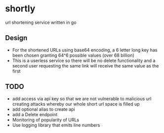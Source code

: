 # shortly
url shortening service written in go

## Design
* For the shortened URLs using base64 encoding, a 6 letter long key has been chosen granting 64^6 possible values (over 68 billion)
* This is a userless service so there will be no delete functionality and a second user requesting the same link will receive the same value as the first

## TODO
* add access via api key so that we are not vulnerable to malicious url creating attacks whereby our whole short url space is filled up
* add optional alias to create api
* add a Delete endpoint
* Monitoring of popularity of URLs
* Use logging library that emits line numbers

